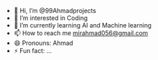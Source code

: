 - 👋 Hi, I’m @99Ahmadprojects
- 👀 I’m interested in Coding
- 🌱 I’m currently learning AI and Machine learning
- 📫 How to reach me mirahmad056@gmail.com
- 😄 Pronouns: Ahmad
- ⚡ Fun fact: ...

<!---
99Ahmadprojects/99Ahmadprojects is a ✨ special ✨ repository because its `README.md` (this file) appears on your GitHub profile.
You can click the Preview link to take a look at your changes.
--->

